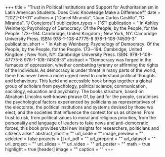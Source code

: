 +++
title = "Trust in Political Institutions and Support for Authoritarianism in Latin American Students. Does Civic Knowledge Make a Difference?"
date = "2022-01-01"
authors = ["Daniel Miranda", "Juan Carlos Castillo", "C Miranda", "J Conejeros"]
publication_types = ["6"]
publication = " In Ashley Weinberg: Psychology of Democracy: Of the People, by the People, for the People.  173--194. Cambridge, United Kingdom ; New York, NY: Cambridge University Press. ISBN: 978-1-108-47775-8 978-1-108-74509-3"
publication_short = " In Ashley Weinberg: Psychology of Democracy: Of the People, by the People, for the People.  173--194. Cambridge, United Kingdom ; New York, NY: Cambridge University Press. ISBN: 978-1-108-47775-8 978-1-108-74509-3"
abstract = "Democracy was forged in the furnaces of oppression, whether combatting tyranny or affirming the rights of the individual. As democracy is under threat in many parts of the world, there has never been a more urgent need to understand political thoughts and behaviours. This lucid and accessible book brings together a global group of scholars from psychology, political science, communication, sociology, education and psychiatry. The books structure, based on Abraham Lincolns well-known phrase Of, by and for the people, scrutinises the psychological factors experienced by politicians as representatives of the electorate, the political institutions and systems devised by those we elect, and the societies that influence the context for us as citizens. From trust to risk, from political values to moral and religious priorities, from the personality and language of leaders to fake news and anti-democratic forces, this book provides vital new insights for researchers, politicians and citizens alike."
abstract_short = ""
url_code = ""
image_preview = ""
selected = false
projects = []
url_pdf = ""
url_preprint = ""
url_dataset = ""
url_project = ""
url_slides = ""
url_video = ""
url_poster = ""
math = true
highlight = true
[header]
image = ""
caption = ""
+++
